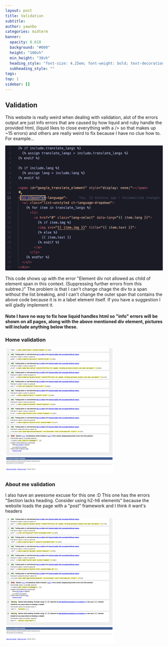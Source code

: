 ```yaml
---
layout: post
title: Validation
subtitle:
author: yawnbo
categories: midterm
banner:
  opacity: 0.618
  background: "#000"
  height: "100vh"
  min_height: "38vh"
  heading_style: "font-size: 4.25em; font-weight: bold; text-decoration: underline"
  subheading_style: ""
tags: 
top: 1
sidebar: []
---
```


<h2>Validation</h2>
<p>
    This website is really weird when dealing with validation, alot of the errors output are just info errors that are caused by how liquid and ruby handle the provided html, (liquid likes to close everything with a /> so that makes up ~15 errors) and others are really weird to fix because I have no clue how to. For example...
<p>

  <img src="/assets/images/validation/unclosed_span.png" alt="Unclosed span element" height="400">

<p>
  This code shows up with the error "Element div not allowed as child of element span in this context. (Suppressing further errors from this subtree.)" The problem is that I can't change chage the div to a span without the list breaking, and I can't change the outer span that contains the above code because it is in a label element itself. If you have a suggestion I will gladly implement it.
</p>

<h4>
  Note I have no way to fix how liquid handles html so "info" errors will be shown on all pages, along with the above mentioned div element, pictures will include anything below these.
</h4>

<h3>Home validation</h3>

<img src="/assets/images/validation/home.png" alt="home validation" height="400">

<h3>About me validation</h3>

<p>
  I also have an awesome excuse for this one :D This one has the errors "Section lacks heading. Consider using h2-h6 elements" because the website loads the page with a "post" framework and I think it want's headers 
</p>

<img src="/assets/images/validation/about.png" alt="about me validation" height="400">



